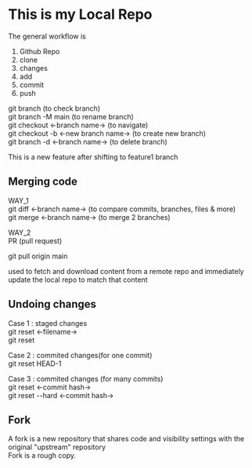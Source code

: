 # This is my Local Repo

The general workflow is 
1. Github Repo
2. clone
3. changes
4. add
5. commit
6. push

git branch (to check branch) <br>
git branch -M main (to rename branch)<br>
git checkout <-branch name-> (to navigate)<br>
git checkout -b <-new branch name-> (to create new branch)<br>
git branch -d <-branch name-> (to delete branch)<br>

This is a new feature after shifting to feature1 branch

## Merging code

WAY_1 <br>
git diff <-branch name-> (to compare commits, branches, files & more) <br>
git merge <-branch name-> (to merge 2 branches) <br>

WAY_2 <br>
PR (pull request)

git pull origin main

used to fetch and download content from a remote repo and immediately update the local repo to match that content


## Undoing changes
Case 1 : staged changes <br>
git reset <-filename-> <br>
git reset <br>

Case 2 : commited changes(for one commit)<br>
git reset HEAD-1<br>

Case 3 : commited changes (for many commits)<br>
git reset <-commit hash-><br>
git reset --hard <-commit hash-><br>

## Fork
A fork is a new repository that shares code and visibility settings with the original "upstream" repository<br>
Fork is a rough copy.